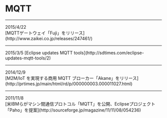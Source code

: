 # MQTT
<hr>
2015/4/22<br>
[MQTTゲートウェイ「Fuji」をリリース](http://www.zaikei.co.jp/releases/247461/)
<hr>
2015/3/5<bt>
[Eclipse updates MQTT tools](http://sdtimes.com/eclipse-updates-mqtt-tools/2)
<hr>
2014/12/9<br>
[M2M/IoT を実現する商用 MQTT ブローカー「Akane」をリリース](http://prtimes.jp/main/html/rd/p/000000003.000011027.html)
<hr>
2011/11/8<br>
[米IBMらがマシン間通信プロトコル「MQTT」を公開、Eclipseプロジェクト「Paho」を提案](http://sourceforge.jp/magazine/11/11/08/054236)